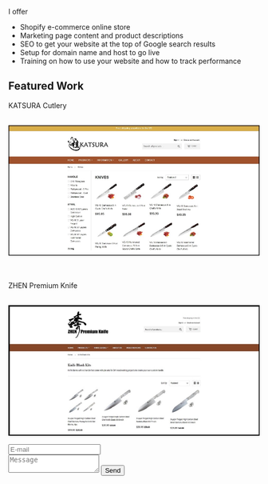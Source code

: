 <html>
<body>
	<p>I offer
	<ul>
		<li>Shopify e-commerce online store</li>
		<li>Marketing page content and product descriptions</li>
		<li>SEO to get your website at the top of Google search results</li>
		<li>Setup for domain name and host to go live</li>
		<li>Training on how to use your website and how to track performance</li>
	</ul></p>
	<h2>Featured Work</h2>
	<p>KATSURA Cutlery<br><br></p>
	<p><a href="http://www.katsuracutlery.com" target="_blank" rel="noopener"><img class="aligncenter size-full wp-image-35" 		src="images/shopify_katsura.jpg"/></a></p>
	<p><br><br>ZHEN Premium Knife<br><br></p>
	<p><a href="http://www.zhenpremiumknife.com" target="_blank" rel="noopener"><img class="aligncenter size-full wp-image-35" 	src="images/shopify_zhen.jpg"/></a></p>
	<form method="POST" action="https://formspree.io/edwincheng097@gmail.com">
    	<input type="email" name="email" placeholder="E-mail"><br>
    	<textarea name="message" placeholder="Message"></textarea>
	<button type="submit">Send</button>
	</form>
</body>
</html>
